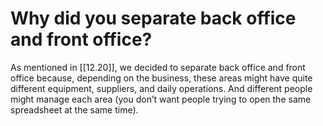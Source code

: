 # Why did you separate back office and front office?

As mentioned in [[12.20]], we decided to separate back office and front office because, depending on the business, these areas might have quite different equipment, suppliers, and daily operations. And different people might manage each area (you don’t want people trying to open the same spreadsheet at the same time).
